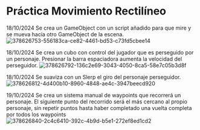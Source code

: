 # Práctica Movimiento Rectilíneo

18/10/2024 Se crea un GameObject con un script añadido para que mire y se mueva hacia otro GameObject de la escena.
![378626753-556183ca-ce82-4461-bd53-c73fd5cbee14](https://github.com/user-attachments/assets/1ea10b21-02ed-40da-bf74-1ef647456a54)

18/10/2024 Se crea un cubo con control del jugador que es perseguido por un personaje.
Presionar la barra espaciadora aumenta la velocidad del perseguidor.
![378626792-136c2e69-3043-4050-8ca5-58e7c05b3d8f](https://github.com/user-attachments/assets/96c83266-f522-4d4e-b3df-38feb6de2ff9)

18/10/2024 Se suaviza con un Slerp el giro del personaje perseguidor.
![378626812-4d400b10-8960-4848-ae4c-3947beecd920](https://github.com/user-attachments/assets/13bc929f-de2f-4154-9ef3-596f2205a10c)

19/10/2024 Se crea un sistema manual de waypoints que recorrerá un personaje.
El siguiente punto del recorrido será el más cercano al propio personaje, sin repetir puntos hasta haber completado una vuelta completa por todos los waypoints
![378626840-2c4c6410-392c-4b9d-b5e1-272ef8ed1cd2](https://github.com/user-attachments/assets/2526d55c-1f70-4841-af24-2866a947ab9e)
